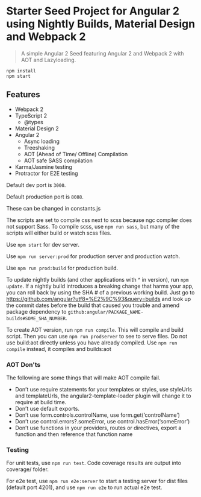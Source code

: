 # Starter Seed Project for Angular 2 using Nightly Builds, Material Design and Webpack 2
> A simple Angular 2 Seed featuring Angular 2 and Webpack 2 with AOT and Lazyloading.

```
npm install
npm start
```

## Features
* Webpack 2
* TypeScript 2
  * @types
* Material Design 2
* Angular 2
  * Async loading
  * Treeshaking
  * AOT (Ahead of Time/ Offline) Compilation
  * AOT safe SASS compilation
* Karma/Jasmine testing
* Protractor for E2E testing

Default dev port is `3000`.

Default production port is `8088`.

These can be changed in constants.js

The scripts are set to compile css next to scss because ngc compiler does not support Sass.
To compile scss, use `npm run sass`, but many of the scripts will either build or watch scss files.

Use `npm start` for dev server.

Use `npm run server:prod` for production server and production watch.

Use `npm run prod:build` for production build.

To update nightly builds (and other applications with ^ in version),
run `npm update`. If a nightly build introduces a breaking change that harms your app, you can roll back
by using the SHA # of a previous working build. Just go to https://github.com/angular?utf8=%E2%9C%93&query=builds
and look up the commit dates before the build that caused you trouble and amend package dependency to
`github:angular/PACKAGE_NAME-builds#SOME_SHA_NUMBER`.

To create AOT version, run `npm run compile`. This will compile and build script.
Then you can use `npm run prodserver` to see to serve files.
Do not use build:aot directly unless you have already compiled.
Use `npm run compile` instead, it compiles and builds:aot

### AOT  Don'ts
The following are some things that will make AOT compile fail.
- Don’t use require statements for your templates or styles, use styleUrls and templateUrls, 
the angular2-template-loader plugin will change it to require at build time.
- Don’t use default exports.
- Don’t use form.controls.controlName, use form.get(‘controlName’)
- Don’t use control.errors?.someError, use control.hasError(‘someError’)
- Don’t use functions in your providers, routes or directives, export a function and then reference that function name

### Testing
For unit tests, use `npm run test`. Code coverage results are output into coverage/ folder.

For e2e test, use `npm run e2e:server` to start a testing server for dist files (default port 4201), 
and use `npm run e2e` to run actual e2e test.
